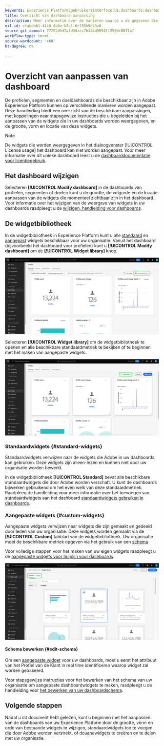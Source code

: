 ```yaml
---
keywords: Experience Platform;gebruikersinterface;UI;dashboards;dashboard;profielen;segmenten;bestemmingen
title: Overzicht van dashboard-aanpassing
description: Meer informatie over de manieren waarop u de gegevens die in uw Adobe Experience Platform-dashboards worden weergegeven, kunt aanpassen.
exl-id: efabdb61-4148-4b0e-b7a1-6e788b5e43a8
source-git-commit: 27252d547afd30acc7b334d5054f1350dc0031b7
workflow-type: tm+mt
source-wordcount: '468'
ht-degree: 0%

---
```


# Overzicht van aanpassen van dashboard

De profielen, segmenten en doeldashboards die beschikbaar zijn in Adobe Experience Platform kunnen op verschillende manieren worden aangepast. Deze handleiding biedt een overzicht van de beschikbare aanpassingen, met koppelingen naar stapsgewijze instructies die u begeleiden bij het aanpassen van de widgets die in uw dashboards worden weergegeven, en de grootte, vorm en locatie van deze widgets.

>[!NOTE]
>
>De widgets die worden weergegeven in het dialoogvenster [!UICONTROL License usage] het dashboard kan niet worden aangepast. Voor meer informatie over dit unieke dashboard leest u de [dashboarddocumentatie voor licentiegebruik](../guides/license-usage.md).

## Het dashboard wijzigen

Selecteren **[!UICONTROL Modify dashboard]** in de dashboards van profielen, segmenten of doelen kunt u de grootte, de volgorde en de locatie aanpassen van de widgets die momenteel zichtbaar zijn in het dashboard. Voor informatie over het wijzigen van de weergave van widgets in uw dashboards raadpleegt u de [wijzigen, handleiding voor dashboards](modify.md).

## De widgetbibliotheek

In de widgetbibliotheek in Experience Platform kunt u alle [standaard](#standard-widgets) en [aangepast](#custom-widgets) widgets beschikbaar voor uw organisatie. Vanuit het dashboard (bijvoorbeeld het dashboard voor profielen) kunt u **[!UICONTROL Modify dashboard]** om de **[!UICONTROL Widget library]** knop.

![Het dashboard Profielen met het dashboard Wijzigen gemarkeerd.](../images/customization/modify-dashboard.png)

Selecteren **[!UICONTROL Widget library]** om de widgetbibliotheek te openen en alle beschikbare standaardmetriek te bekijken of te beginnen met het maken van aangepaste widgets.

![Het dashboard Profielen met een widgetbibliotheek gemarkeerd.](../images/customization/widget-library-button.png)

### Standaardwidgets {#standard-widgets}

Standaardwidgets verwijzen naar de widgets die Adobe in uw dashboards kan gebruiken. Deze widgets zijn alleen-lezen en kunnen niet door uw organisatie worden bewerkt.

In de widgetbibliotheek **[!UICONTROL Standard]** bevat alle beschikbare standaardwidgets die door Adobe worden verschaft. U kunt de dashboards bijwerken gebruikend om het even welk van deze standaardmetriek. Raadpleeg de handleiding voor meer informatie over het toevoegen van standaardwidgets aan het dashboard [standaardwidgets gebruiken in dashboards](standard-widgets.md).

### Aangepaste widgets {#custom-widgets}

Aangepaste widgets verwijzen naar widgets die zijn gemaakt en gedeeld door leden van uw organisatie. Deze widgets worden gemaakt via de **[!UICONTROL Custom]** tabblad van de widgetbibliotheek. Uw organisatie moet de beschikbare metriek opgeven via het gebruik van een [schema](#edit-schema)

Voor volledige stappen voor het maken van uw eigen widgets raadpleegt u de [aangepaste widgets voor hulplijn voor dashboards](custom-widgets.md).

![De werkruimte van de widgetbibliotheek met Standaard en Aangepast gemarkeerd.](../images/customization/widget-library.png)

#### Schema bewerken {#edit-schema}

Om een [aangepaste widget](#custom-widgets) voor uw dashboards, moet u eerst het attribuut van het Profiel van de Klant in real time identificeren waarop widget zal worden gebaseerd.

Voor stapsgewijze instructies voor het bewerken van het schema van uw organisatie om aangepaste dashboardwidgets te maken, raadpleegt u de handleiding voor [het bewerken van uw dashboardschema](edit-schema.md).

## Volgende stappen

Nadat u dit document hebt gelezen, kunt u beginnen met het aanpassen van de dashboards van uw Experience Platform door de grootte, vorm en orde van bestaande widgets te wijzigen, standaardwidgets toe te voegen die door Adobe worden verstrekt, of douanewidgets te creëren en te delen met uw organisatie.
